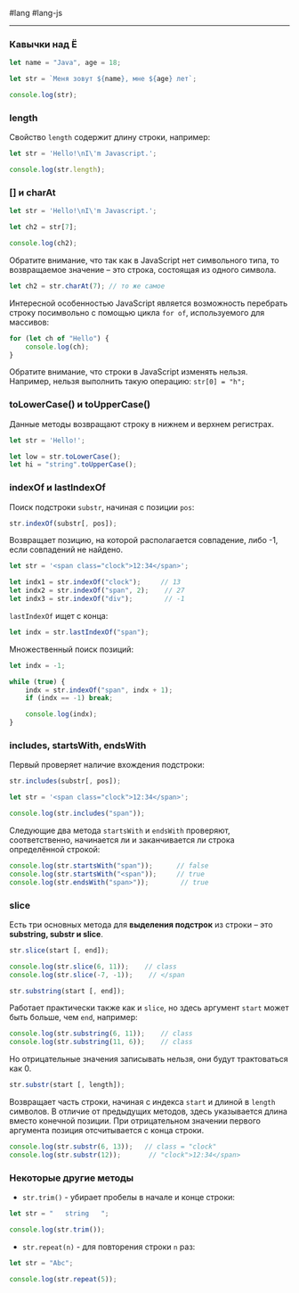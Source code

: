 #lang #lang-js

---
### **Кавычки над Ё**

```javascript
let name = "Java", age = 18;

let str = `Меня зовут ${name}, мне ${age} лет`;

console.log(str);
```

### **length**

Свойство `length` содержит длину строки, например:

```javascript
let str = 'Hello!\nI\'m Javascript.';

console.log(str.length);
```

### **[] и charAt**

```javascript
let str = 'Hello!\nI\'m Javascript.';

let ch2 = str[7];

console.log(ch2);
```

Обратите внимание, что так как в JavaScript нет символьного типа, то возвращаемое значение – это строка, состоящая из одного символа.

```javascript
let ch2 = str.charAt(7); // то же самое
```

Интересной особенностью JavaScript является возможность перебрать строку посимвольно с помощью цикла `for of`, используемого для массивов:

```javascript
for (let ch of "Hello") {
    console.log(ch);
}
```

Обратите внимание, что строки в JavaScript изменять нельзя. Например, нельзя выполнить такую операцию: `str[0] = "h";`

### **toLowerCase() и toUpperCase()**

Данные методы возвращают строку в нижнем и верхнем регистрах.

```javascript
let str = 'Hello!';

let low = str.toLowerCase();
let hi = "string".toUpperCase();
```

### **indexOf и lastIndexOf**

Поиск подстроки `substr`, начиная с позиции `pos`:

```javascript
str.indexOf(substr[, pos]);
```

Возвращает позицию, на которой располагается совпадение, либо -1, если совпадений не найдено.

```javascript
let str = '<span class="clock">12:34</span>';

let indx1 = str.indexOf("clock");     // 13
let indx2 = str.indexOf("span", 2);    // 27
let indx3 = str.indexOf("div");        // -1
```

`lastIndexOf` ищет с конца:

```javascript
let indx = str.lastIndexOf("span");
```

Множественный поиск позиций:

```javascript
let indx = -1;

while (true) {
    indx = str.indexOf("span", indx + 1);
    if (indx == -1) break;

    console.log(indx);
}
```

### **includes, startsWith, endsWith**

Первый проверяет наличие вхождения подстроки:

```javascript
str.includes(substr[, pos]);
```

```javascript
let str = '<span class="clock">12:34</span>';

console.log(str.includes("span"));
```

Следующие два метода `startsWith` и `endsWith` проверяют, соответственно, начинается ли и заканчивается ли строка определённой строкой:

```javascript
console.log(str.startsWith("span"));      // false
console.log(str.startsWith("<span"));     // true
console.log(str.endsWith("span>"));        // true
```

### **slice**

Есть три основных метода для **выделения подстрок** из строки – это **substring, substr и slice**.

```javascript
str.slice(start [, end]);
```

```javascript
console.log(str.slice(6, 11));    // class
console.log(str.slice(-7, -1));    // </span
```

```javascript
str.substring(start [, end]);
```

Работает практически также как и `slice`, но здесь аргумент `start` может быть больше, чем `end`, например:

```javascript
console.log(str.substring(6, 11));    // class
console.log(str.substring(11, 6));    // class
```

Но отрицательные значения записывать нельзя, они будут трактоваться как 0.

```javascript
str.substr(start [, length]);
```

Возвращает часть строки, начиная с индекса `start` и длиной в `length` символов. В отличие от предыдущих методов, здесь указывается длина вместо конечной позиции. При отрицательном значении первого аргумента позиция отсчитывается с конца строки.

```javascript
console.log(str.substr(6, 13));   // class = "clock"
console.log(str.substr(12));       // "clock">12:34</span>
```

### **Некоторые другие методы**

- `str.trim()` - убирает пробелы в начале и конце строки:

```javascript
let str = "   string   ";

console.log(str.trim());
```

- `str.repeat(n)` - для повторения строки `n` раз:

```javascript
let str = "Abc";

console.log(str.repeat(5));
```
